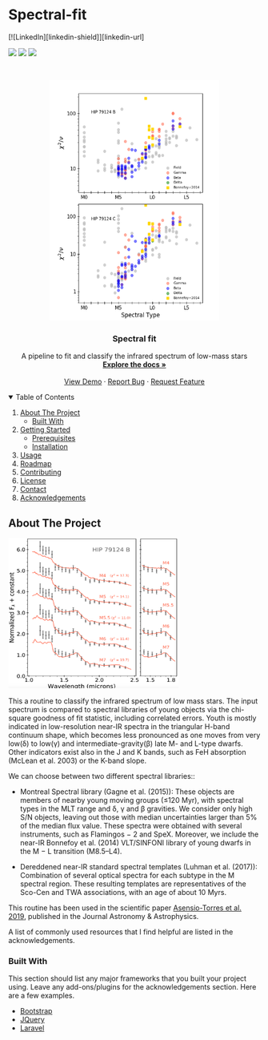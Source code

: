 # Spectral-fit


<!-- PROJECT SHIELDS -->
<!--
*** I'm using markdown "reference style" links for readability.
*** Reference links are enclosed in brackets [ ] instead of parentheses ( ).
*** See the bottom of this document for the declaration of the reference variables
*** for contributors-url, forks-url, etc. This is an optional, concise syntax you may use.
*** https://www.markdownguide.org/basic-syntax/#reference-style-links
-->
[![LinkedIn][linkedin-shield]][linkedin-url]

<img src="https://img.shields.io/badge/Python->3.5-yellow.svg?style=flat"> [<img src="https://img.shields.io/pypi/v/vlt-sphere.svg?colorB=<brightgreen>">](https://github.com/avigan/SPHERE/blob/master/LICENSE) [<img src="https://img.shields.io/badge/ADS%19reference-Asensio-Torres%19(2019)-blueviolet">](https://ui.adsabs.harvard.edu/abs/2019A%26A...622A..42A/abstract)


<!-- PROJECT LOGO -->
<br />
<p align="center">
  <a href="https://github.com/rasensiotorres/Spectral-fit/">
    <img src="images/chisq_young_15.png" alt="Logo" width="340" height="480">
  </a>

  <h3 align="center">Spectral fit</h3>

  <p align="center">
    A pipeline to fit and classify the infrared spectrum of low-mass stars
    <br />
    <a href="https://github.com/rasensiotorres/Spectral-fit/"><strong>Explore the docs »</strong></a>
    <br />
    <br />
    <a href="https://github.com/rasensiotorres/Spectral-fit/">View Demo</a>
    ·
    <a href="https://github.com/rasensiotorres/Spectral-fit/issues">Report Bug</a>
    ·
    <a href="https://github.com/othneildrew/rasensiotorres/Spectral-fit/issues">Request Feature</a>
  </p>
</p>


<!-- TABLE OF CONTENTS -->
<details open="open">
  <summary>Table of Contents</summary>
  <ol>
    <li>
      <a href="#about-the-project">About The Project</a>
      <ul>
        <li><a href="#built-with">Built With</a></li>
      </ul>
    </li>
    <li>
      <a href="#getting-started">Getting Started</a>
      <ul>
        <li><a href="#prerequisites">Prerequisites</a></li>
        <li><a href="#installation">Installation</a></li>
      </ul>
    </li>
    <li><a href="#usage">Usage</a></li>
    <li><a href="#roadmap">Roadmap</a></li>
    <li><a href="#contributing">Contributing</a></li>
    <li><a href="#license">License</a></li>
    <li><a href="#contact">Contact</a></li>
    <li><a href="#acknowledgements">Acknowledgements</a></li>
  </ol>
</details>


<!-- ABOUT THE PROJECT -->
## About The Project
 <img src="images/HIP_79124_B_Luhman.png" alt="Logo" width="340" height="300">
 
This a routine to classify the infrared spectrum of low mass stars. The input spectrum is compared to spectral libraries of young objects via the chi-square goodness of fit statistic, including correlated errors. Youth is mostly indicated in low-resolution near-IR spectra in the triangular H-band continuum shape, which becomes less pronounced as one moves from very low(δ) to low(γ) and intermediate-gravity(β) late M- and L-type dwarfs. Other indicators exist also in the J and K bands, such as FeH absorption (McLean et al. 2003) or the K-band slope.

We can choose between two different spectral libraries::
* Montreal Spectral library (Gagne et al. (2015)): These objects are members of nearby young moving groups (≤120 Myr), with spectral types in the MLT range and δ, γ and β gravities. We consider only high S/N objects, leaving out those with median uncertainties larger than 5% of the median flux value. These spectra were obtained with several instruments, such as Flamingos − 2 and SpeX. Moreover, we include the near-IR Bonnefoy et al. (2014) VLT/SINFONI library of young dwarfs in the M − L transition (M8.5–L4).

* Dereddened near-IR standard spectral templates (Luhman et al. (2017)): Combination of several optical spectra for each subtype in the M spectral region. These
resulting templates are representatives of the Sco-Cen and TWA associations, with an age of about 10 Myrs. 

This routine has been used in the scientific paper [Asensio-Torres et al. 2019](https://ui.adsabs.harvard.edu/abs/2019A%26A...622A..42A/abstract), published in the Journal Astronomy & Astrophysics.


A list of commonly used resources that I find helpful are listed in the acknowledgements.

### Built With

This section should list any major frameworks that you built your project using. Leave any add-ons/plugins for the acknowledgements section. Here are a few examples.
* [Bootstrap](https://getbootstrap.com)
* [JQuery](https://jquery.com)
* [Laravel](https://laravel.com)






